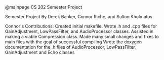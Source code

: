 @mainpage CS 202 Semester Project

Semester Project By Derek Banker, Connor Riche, and Sulton Kholmatov




Connor's Contributions:
Created initial makefile.
Wrote .h and .cpp files for GainAdjustment, LowPassFilter, and AudioProcessor classes.
Assisted in making a viable Compression class.
Made many small changes and fixes to main files with the goal of successful compiling
Wrote the doxygen documentation for the .h files of AudioProcessor, LowPassFilter, GainAdjustment and Echo classes